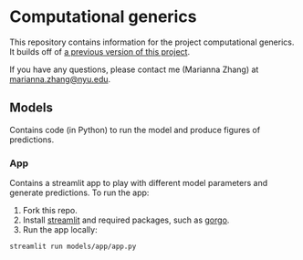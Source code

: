 # Computational generics
This repository contains information for the project computational generics. It builds off of [a previous version of this project](https://github.com/markkho/generics-learning/).

If you have any questions, please contact me (Marianna Zhang) at <marianna.zhang@nyu.edu>.

## Models
Contains code (in Python) to run the model and produce figures of predictions.

### App
Contains a streamlit app to play with different model parameters and generate predictions. To run the app:
1. Fork this repo.
2. Install [streamlit](https://docs.streamlit.io/get-started/installation) and required packages, such as [gorgo](https://github.com/markkho/gorgo).
3. Run the app locally:
```
streamlit run models/app/app.py
```